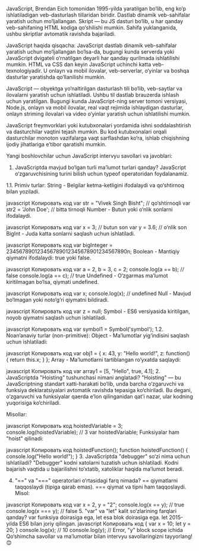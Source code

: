 JavaScript, Brendan Eich tomonidan 1995-yilda yaratilgan bo‘lib, eng ko‘p ishlatiladigan veb-dasturlash tillaridan biridir. Dastlab dinamik veb-sahifalar yaratish uchun mo‘ljallangan. Skript — bu JS dasturi bo‘lib, u har qanday veb-sahifaning HTML kodiga qo‘shilishi mumkin. Sahifa yuklanganida, ushbu skriptlar avtomatik ravishda bajariladi.

JavaScript haqida qisqacha:
JavaScript dastlab dinamik veb-sahifalar yaratish uchun mo‘ljallangan bo‘lsa-da, bugungi kunda serverda yoki JavaScript dvigateli o‘rnatilgan deyarli har qanday qurilmada ishlatilishi mumkin. HTML va CSS dan keyin JavaScript uchinchi katta veb-texnologiyadir. U onlayn va mobil ilovalar, veb-serverlar, o‘yinlar va boshqa dasturlar yaratishda qo‘llanilishi mumkin.

JavaScript — obyektga yo‘naltirilgan dasturlash tili bo‘lib, veb-saytlar va ilovalarni yaratish uchun ishlatiladi. Ushbu til dastlab brauzerda ishlash uchun yaratilgan. Bugungi kunda JavaScript-ning server tomoni versiyasi, Node.js, onlayn va mobil ilovalar, real vaqt rejimida ishlaydigan dasturlar, onlayn striming ilovalari va video o‘yinlar yaratish uchun ishlatilishi mumkin.

JavaScript freymvorklari yoki kutubxonalari yordamida ishni soddalashtirish va dasturchilar vaqtini tejash mumkin. Bu kod kutubxonalari orqali dasturchilar monoton vazifalarga vaqt sarflashdan ko‘ra, ishlab chiqishning ijodiy jihatlariga e’tibor qaratishi mumkin.

Yangi boshlovchilar uchun JavaScript intervyu savollari va javoblari:
1. JavaScriptda mavjud bo‘lgan turli ma’lumot turlari qanday?
JavaScript o‘zgaruvchisining turini bilish uchun typeof operatoridan foydalanamiz.

1.1. Primiv turlar:
String - Belgilar ketma-ketligini ifodalaydi va qo‘shtirnoq bilan yoziladi.

javascript
Копировать код
var str = "Vivek Singh Bisht"; // qo‘shtirnoqli
var str2 = 'John Doe'; // bitta tirnoqli
Number - Butun yoki o‘nlik sonlarni ifodalaydi.

javascript
Копировать код
var x = 3; // butun son
var y = 3.6; // o‘nlik son
BigInt - Juda katta sonlarni saqlash uchun ishlatiladi.

javascript
Копировать код
var bigInteger = 234567890123456789012345678901234567890n;
Boolean - Mantiqiy qiymatni ifodalaydi: true yoki false.

javascript
Копировать код
var a = 2, b = 3, c = 2;
console.log(a == b); // false
console.log(a == c); // true
Undefined - O‘zgarmas ma’lumot kiritilmagan bo‘lsa, qiymati undefined.

javascript
Копировать код
var x;
console.log(x); // undefined
Null - Mavjud bo‘lmagan yoki noto‘g‘ri qiymatni bildiradi.

javascript
Копировать код
var z = null;
Symbol - ES6 versiyasida kiritilgan, noyob qiymatni saqlash uchun ishlatiladi.

javascript
Копировать код
var symbol1 = Symbol('symbol');
1.2. Noan’anaviy turlar (non-primitive):
Object - Ma’lumotlar yig‘indisini saqlash uchun ishlatiladi:

javascript
Копировать код
var obj1 = {
   x: 43,
   y: "Hello world!",
   z: function() {
      return this.x;
   }
};
Array - Ma’lumotlarni tartiblangan ro‘yxatda saqlaydi:

javascript
Копировать код
var array1 = [5, "Hello", true, 4.1];
2. JavaScriptda "Hoisting" tushunchasi nimani anglatadi?
"Hoisting" — bu JavaScriptning standart xatti-harakati bo‘lib, unda barcha o‘zgaruvchi va funksiya deklaratsiyalari avtomatik ravishda tepasiga ko‘chiriladi. Bu degani, o‘zgaruvchi va funksiyalar qaerda e’lon qilinganidan qat’i nazar, ular kodning yuqorisiga ko‘chiriladi.

Misollar:

javascript
Копировать код
hoistedVariable = 3;
console.log(hoistedVariable); // 3
var hoistedVariable;
Funksiyalar ham "hoist" qilinadi:

javascript
Копировать код
hoistedFunction();
function hoistedFunction() {
   console.log("Hello world!");
}
3. JavaScriptda "debugger" so‘zi nima uchun ishlatiladi?
"Debugger" kodni xatolarni tuzatish uchun ishlatiladi. Kodni bajarish vaqtida u bajarilishni to‘xtatib, xatoliklar haqida ma’lumot beradi.

4. "==" va "===" operatorlari o‘rtasidagi farq nimada?
== qiymatlarni taqqoslaydi (tipiga qarab emas).
=== qiymat va tipni ham taqqoslaydi.
Misol:

javascript
Копировать код
var x = 2, y = "2";
console.log(x == y);  // true
console.log(x === y); // false
5. "var" va "let" kalit so‘zlarining farqlari qanday?
var funksiya doirasiga ega, let esa blok doirasiga ega.
let 2015-yilda ES6 bilan joriy qilingan.
javascript
Копировать код
{
   var x = 10;
   let y = 20;
}
console.log(x); // 10
console.log(y); // Error, "y" block scope ichida
Qo‘shimcha savollar va ma’lumotlar bilan intervyu savollaringizni tayyorlang! 😊